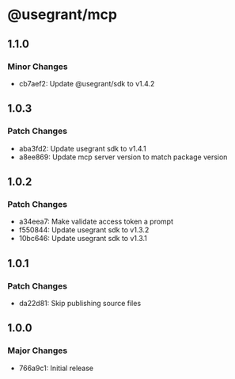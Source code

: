 # @usegrant/mcp

## 1.1.0

### Minor Changes

- cb7aef2: Update @usegrant/sdk to v1.4.2

## 1.0.3

### Patch Changes

- aba3fd2: Update usegrant sdk to v1.4.1
- a8ee869: Update mcp server version to match package version

## 1.0.2

### Patch Changes

- a34eea7: Make validate access token a prompt
- f550844: Update usegrant sdk to v1.3.2
- 10bc646: Update usegrant sdk to v1.3.1

## 1.0.1

### Patch Changes

- da22d81: Skip publishing source files

## 1.0.0

### Major Changes

- 766a9c1: Initial release
